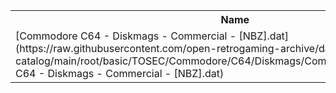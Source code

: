 <table>
<tr><th>Name</th><th>Size</th></tr>
<tr><td>
[Commodore C64 - Diskmags - Commercial - [NBZ].dat](https://raw.githubusercontent.com/open-retrogaming-archive/dat-catalog/main/root/basic/TOSEC/Commodore/C64/Diskmags/Commercial/[NBZ]/Commodore C64 - Diskmags - Commercial - [NBZ].dat)
</td><td>6724</td></tr>
</table>
